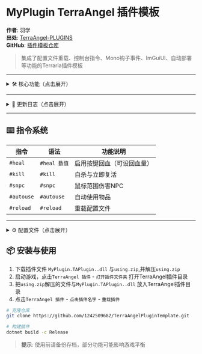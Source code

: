 # MyPlugin TerraAngel 插件模板

**作者**: 羽学  
**出处**: [TerraAngel-PLUGINS](https://github.com/UnrealMultiple/TerraAngel/blob/master/PLUGINS.md)  
**GitHub**: [插件模板仓库](https://github.com/1242509682/TerraAngelPluginTemplate)

> 集成了配置文件重载、控制台指令、Mono钩子事件、ImGuiUI、自动部署等功能的Terraria插件模板

---

<details>
<summary>🛠️ 核心功能（点击展开）</summary>

### 1. 定位传送
- 出生点/床/死亡地点/自定义传送点
- NPC/宝藏袋/微光湖/神庙祭坛/花苞
- 地牢/陨石

### 2. 事件管理器
- 环境事件：血月/日食/满月/下雨/沙尘暴/灯笼夜
- 入侵事件：史莱姆雨/哥布林入侵/雪人军团/海盗入侵/火星暴乱
- 特殊事件：南瓜月/霜月/陨石事件
- 时间调整功能

### 3. 辅助功能
- `H键`强制回血
- `K键`快速死亡复活
- `J键`自动使用物品
- 鼠标范围伤害NPC（不设伤害则以手上物品伤害作参考)

### 4. 物品管理器
- **反重力药水**：支持反重力球/反重力下挖矿放置/抓钩/智能光标
- **传送枪距离修改**：修改原版projectile.aiStyle(114)800格限制
- **物品编辑器**：修改手持物品属性（伤害/前缀/暴击/渔力等30+属性）
- **自动垃圾桶**：智能回收+排除表+物品返还功能
- **连锁挖矿**：自定义破坏图格ID+连锁范围
- **配方管理器**：
  - 自定义配方
  - 配方槽位扩容
  - 解锁/忽略所有原版配方
  - 忽略所有配方合成站需求选项（含原版）
  - 原版配方导入修改
- **社交栏饰品生效**：前缀加成/盔甲防御/饰品功能开关
- **一键修改**：
  -  `P键`修改所有饰品前缀（排除盔甲槽）
  -  `O键`收藏背包+虚空袋物品（支持世界加载自动收藏）

### 5. NPC管理器
- **生成/复活**：在安全范围内按ID/名称生成NPC、复活城镇NPC
- **自动回血**：普通NPC/BOSS独立回血设置
- **瞬移回家**：城镇NPC瞬移手动分配到的新房屋
- **自动对话系统**：
  - 距离触发+无敌保护
  - NPC专属行为：
    | NPC类型       | 功能选项                     |
    |--------------|----------------------------|
    | 向导         | 制作栏/指导语               |
    | 护士         | 禁言/自动治疗               |
    | 派对女孩     | 商店/音乐切换               |
    | 渔夫         | 清理任务(可配置消耗任务鱼)  |
    | 税收官       | 概率奖励系统                |
    | 树妖       | 打开商店/检查环境纯净度                |
    | 油漆工       | 打开喷漆商店/壁纸商店                |
    | 哥布林/发型师| 商店与功能界面切换          |
- **NPC商店编辑器**：
  - 自定义商品+多币种定价
  - 自定义解锁条件（BOSS/事件/月相/地图种子/环境等）
  - 不显示原版NPC售卖物品选项

### 6. 开发者支持
- 自动部署：编译时同步插件到TerraAngel插件路径,并删除原有配置文件
- 热重载：通过UI`重载插件`按钮
- 世界信息获取：地图名/大小/难度/进度/世界ID/角色名/IP/UUID

</details>

---

<details>
<summary>📜 更新日志（点击展开）</summary>

### v1.1.6
- NPC管理器加入了NPC瞬移回家
- 给配方管理器中的合成站加入了秘银砧/山铜砧预设
- 给配方管理器加入了自定义配方开关、隐藏原版配方开关(并为主要按钮设计了悬浮提示)
- 自动对话移除`老人`避免服务器召唤不同步
- > ⚠️ 优化：配方管理器支持配方槽位扩容,预设了更多自定义配方80+

### v1.1.5
- 给修改传送枪距离加入了保存按钮（自动重载插件确保IL钩子能读取到最新配置参数生效)
- 给插件主UI加入了新按钮：重载插件、世界信息
- 自定义配方支持合成站与环境进度检测
> ⚠️ 优化：配方编辑器UI，环境选择支持自定义加入更多预设环境

### v1.1.4
- 定位传送优化：传送死亡地点与自定义传送支持识别当前世界ID(避免坐标错误问题)
- 物品管理加入了修改传送枪距离功能
- 给自动对话加入NPC商店编辑器功能：
  - 1.可在原版商品空槽位加入自定义商品
  - 2.也可以清空原版商店只显示自己商品
> ⚠️ 注意：NPC商店编辑器仅在打开自动对话功能时触发

### v1.1.3
- **自动对话功能优化**：
  - 1.正在对话的npc会暂时得到无敌(对护士渔夫无效)
  - 2.离开检测范围自动关闭对话栏(检测准确性提高)
  - 3.清理渔夫任务加入了是否消耗任务鱼
  - 4.清理渔夫任务后不再需要按Esc键刷新对话栏来获取奖励(实现全自动完成任务)
  - 5.与护士对话支持根据血量状态来自动关闭对话栏(实现全自动治疗)
  - 6.税收官给物品时使用正确的物品源
  - 7.特别处理1:哥布林工匠的重铸与商店切换、发型师售卖头发与商店切换、油漆工2个商店的切换
  - 8.特别处理2:向导(新手提示和打开制作栏)、树妖(打开商店和检查环境)、酒馆老板(新手提示和打开商店)、派对女孩(切换音乐和打开商店)
  - 9.将以上有特殊功能的封装到了"NPC自动对话行为设置"作为独立窗口节点树进行渲染

### v1.1.2
- 自定义配方不再需要合成站,移除合成站添加窗口
- 加入了NPC自动对话功能，当靠近NPC时自动弹出聊天窗口(有商店的自动打开商店)
- 插件初始化时可获取到当前地图信息（地图名、大小、难度、进度、ID）
- NPC自动对话等待时间从秒改为帧数
- 添加了税收官随机奖励物品功能
```[!NOTE]
  - 配方异常时请重启TerraAngel并删除本插件的配置文件来恢复
  - 修复移除配方时不会删除游戏内配方BUG
  - 修复重新添加和保存相同物品配方时无法更新配方材料BUG
  - 修复自动对话玩家距离NPC格数不准确的BUG
  - 修复自动对话护士不会主动治疗的BUG,并减少治疗费用
  - 修复清理渔夫任务在自动对话无法生效
  - 现清理渔夫任务不再使用Update()方法触发，直接按Esc关闭对话窗口(不再消耗任务鱼)
  - 移除清理渔夫任务间隔配置项(开启对话框立即刷新)
  - 修复油漆工商店只显示油漆不显示墙纸的问题（用ESC退出时切换）
```

### v1.1.1
- UI布局优化
- 新增连锁挖矿/NPC生成独立窗口
- 配方检查事件支持
- 世界加载自动收藏物品

### v1.1.0
- 新增图格编辑事件
- 连锁挖矿功能上线

### v1.0.9
- NPC管理功能：自动回血/复活城镇npc/生成指定npc
- 入侵事件逻辑优化
- 帧计算优化：自动使用物品/垃圾桶/伤害NPC

### v1.0.8
- **事件管理器上线**：
  - 环境控制：血月/日食/满月/下雨/沙尘暴/灯笼夜
  - 入侵控制：史莱姆雨/哥布林/雪人军团/海盗/火星暴乱
  - 特殊事件：南瓜月/霜月/陨石事件
  - 时间调整功能
- 传送新增陨石坐标
- 自动清理渔夫任务

### v1.0.7
- **定位传送系统**：
  - 基础点：出生点/床/死亡地点
  - 自定义坐标点
  - 目标点：NPC/宝藏袋/微光湖/神庙
  - 关键位置：世纪花苞/地牢入口

### v1.0.6
- **自动垃圾桶**：
  - 自动回收+排除表+物品返还
  - 搜索式物品管理界面
- 编译脚本优化：
  - 相对路径支持
  - 自动清理旧配置

### v1.0.5
- **反重力药水**：
  - 屏幕保持正常方向
  - 支持挖矿/放置/抓钩/智能光标
- 修复：
  - 收藏功能边界值问题
  - 服务器环境伤害鼠标范围NPC
  - 钩子初始化异常

### v1.0.4
- **社交栏饰品系统**：
  - 前缀加成开关
  - 盔甲防御开关
  - 饰品功能开关
- 收藏逻辑优化：新物品状态统一处理
- 依赖更新：需添加MonoMod组件（using.zip里有）

### v1.0.3
> *此版本纪念开发者父亲,在完成版本更新时,开发者父亲已经离开人世*
- 物品管理器音效反馈
- 模糊搜索算法优化
- 新增物品参数：
  - 渔力/镐力/斧力/锤力
  - 图格/墙壁ID
- 一键功能：
  - 饰品栏一键改前缀（仅适配大师难度）
  - 收藏虚空袋物品

### v1.0.2
- **物品编辑系统**：
  - 物品属性修改器（伤害/暴击等）
  - UI组件模块化
- 集成功能：
  - 自动使用物品
  - 鼠标范围伤害NPC

### v1.0.1
- **热重载架构**：
  - 编译后自动部署脚本
- 功能扩展：
  - 智能自杀/复活判定
  - 鼠标范围伤害系统
  - UI按键绑定框架

### v1.0.0
- 基础框架实现：
  - 配置文件系统
  - 自动回血功能
  - 指令系统（#heal/#reload）

</details>

---

## ⌨️ 指令系统
| 指令       | 语法          | 功能说明                     |
|------------|---------------|------------------------------|
| `#heal`    | `#heal 数值`  | 启用按键回血（可设回血量）   |
| `#kill`    | `#kill`       | 自杀与立即复活               |
| `#snpc`    | `#snpc`       | 鼠标范围伤害NPC              |
| `#autouse` | `#autouse`    | 自动使用物品                 |
| `#reload`  | `#reload`     | 重载配置文件                 |

---

<details>
<summary>⚙️ 配置文件（点击展开）</summary>

**路径**: `MyDocuments\MyGames\Terraria\TerraAngel\MyPlugin.json`
```json
{
  "插件开关": true,
  "回血按键": 72,
  "开启快捷键回血": true,
  "回血值": 100,
  "自杀复活按键": 75,
  "快速自杀复活": true,
  "自动使用按键": 74,
  "自动使用物品": false,
  "使用间隔(帧)": 10,
  "鼠标范围伤害NPC": false,
  "鼠标范围伤害值": 0,
  "鼠标伤害NPC格数": 3,
  "鼠标伤害间隔(帧)": 30,
  "修改前缀按键": 80,
  "快速收藏按键": 79,
  "社交栏饰品开关按键": 78,
  "社交栏饰品加成开关": false,
  "恢复前缀加成": true,
  "恢复盔甲防御": true,
  "恢复饰品功能": true,
  "物品修改": true,
  "应用修改按键": 73,
  "修改物品": [],
  "忽略重力药水按键": 84,
  "忽略重力药水": true,
  "自动垃圾桶按键": 67,
  "自动垃圾桶": false,
  "自动垃圾桶同步间隔": 10,
  "自动垃圾桶表": [],
  "自定义传送点": {},
  "NPC自动回血按键": 0,
  "NPC自动回血": false,
  "普通NPC回血百分比": 1.0,
  "普通NPC回血间隔(秒)": 1,
  "允许Boss回血": false,
  "BOSS回血百分比": 0.1,
  "BOSS每次回血上限": 1000,
  "BOSS独立回血间隔(秒)": 3,
  "NPC复活按键": 36,
  "连锁挖矿按键": 86,
  "连锁挖矿开关": false,
  "连锁挖矿上限": 500,
  "连锁图格表": [ ... ],
  "进入世界收藏背包物品": false,
  "添加自定义配方": true,
  "解锁所有配方": false,
  "忽略工作站要求": false,
  "自定义配方列表": [ ... ],
  "NPC自动对话按键": 89,
  "清除钓鱼任务按键": 70,
  "NPC自动对话": true,
  "NPC自动对话的最小格数": 2,
  "NPC自动对话等待帧数": 30,
  "自动对话NPC无敌": true,
  "清除钓鱼任务": true,
  "消耗任务鱼": false,
  "护士禁言": false,
  "派对女孩切换音乐": true,
  "派对女孩打开商店": true,
  "向导是否提示指导语": true,
  "向导打开制作栏": true,
  "酒馆老板打开商店": true,
  "酒馆老板是否提示指导语": true,
  "油漆工打开喷漆商店": true,
  "油漆工打开壁纸商店": false,
  "树妖打开商店": true,
  "树妖检查环境": true,
  "哥布林打开商店": false,
  "哥布林打开重铸界面": true,
  "发型师卖头发": true,
  "发型师打开商店": false,
  "税务官自定义奖励": false,
  "税务官奖励列表": [ ... ],
  "自定义NPC商店表": [ ... ],
  "修改传送枪弹幕距离": true,
  "传送枪弹幕销毁距离": 64000.0
}
```

</details>

## 📦 安装与使用
1. 下载插件文件 `MyPlugin.TAPlugin..dll` 与`using.zip`,并解压`using.zip`
2. 启动游戏，点击`TerraAngel 插件` - `打开插件文件夹` 打开TerraAngel插件目录
3. 把`using.zip`解压的文件与`MyPlugin.TAPlugin..dll` 放入TerraAngel插件目录
4. 点击`TerraAngel 插件` - `点击插件名字` - `重载插件`

```bash
# 克隆仓库
git clone https://github.com/1242509682/TerraAngelPluginTemplate.git

# 构建插件
dotnet build -c Release
```

> **提示**: 使用前请备份存档，部分功能可能影响游戏平衡
